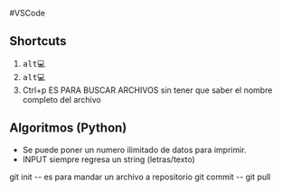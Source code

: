 #VSCode

## Shortcuts


1. <kbd>alt💻
2. <kbd>alt💻
3. Ctrl+p ES PARA BUSCAR ARCHIVOS sin tener que saber el nombre completo del archivo

## Algoritmos (Python)
- Se puede poner un numero ilimitado de datos para imprimir.
- INPUT siempre regresa un string (letras/texto)

git init -- es para mandar un archivo a repositorio
git commit -- 
git pull